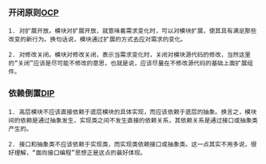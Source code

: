 ### 开闭原则[OCP](https://zhuanlan.zhihu.com/p/24269134)
    1. 对扩展开放。模块对扩展开放，就意味着需求变化时，可以对模块扩展，使其具有满足那些改变的新行为。换句话说，模块通过扩展的方式去应对需求的变化。
    
    2. 对修改关闭。模块对修改关闭，表示当需求变化时，关闭对模块源代码的修改，当然这里的“关闭”应该是尽可能不修改的意思，也就是说，应该尽量在不修改源代码的基础上面扩展组件。

### 依赖倒置[DIP](https://zhuanlan.zhihu.com/p/24175489)
    1. 高层模块不应该直接依赖于底层模块的具体实现，而应该依赖于底层的抽象。换言之，模块间的依赖是通过抽象发生，实现类之间不发生直接的依赖关系，其依赖关系是通过接口或抽象类产生的。

    2. 接口和抽象类不应该依赖于实现类，而实现类依赖接口或抽象类。这一点其实不用多说，很好理解，“面向接口编程”思想正是这点的最好体现。